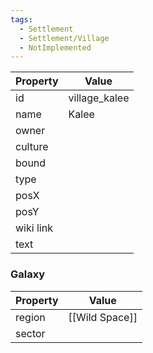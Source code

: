 ```yaml
---
tags:
  - Settlement
  - Settlement/Village
  - NotImplemented
---
```


| Property  | Value         |
| --------- | ------------- |
| id        | village_kalee |
| name      | Kalee         |
| owner     |               |
| culture   |               |
| bound     |               |
| type      |               |
| posX      |               |
| posY      |               |
| wiki link |               |
| text      |               |

### Galaxy
| Property | Value          |
| -------- | -------------- |
| region   | [[Wild Space]] |
| sector   |                |
